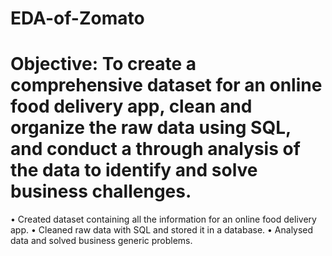 # EDA-of-Zomato

# Objective: To create a comprehensive dataset for an online food delivery app, clean and organize the raw data using SQL, and conduct a through analysis of the data to identify and solve business challenges.

•	Created dataset containing all the information for an online food delivery app.
•	Cleaned raw data with SQL and stored it in a database.
•	Analysed data and solved business generic problems.
